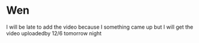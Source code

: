 # Wen

I will be late to add the video because I something came up but I will get the video uploadedby 12/6 tomorrow night
